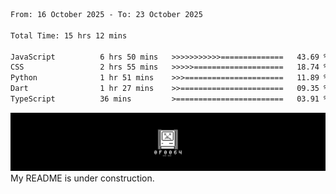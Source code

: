 <!--START_SECTION:waka-->

```txt
From: 16 October 2025 - To: 23 October 2025

Total Time: 15 hrs 12 mins

JavaScript          6 hrs 50 mins   >>>>>>>>>>>==============   43.69 %
CSS                 2 hrs 55 mins   >>>>>====================   18.74 %
Python              1 hr 51 mins    >>>======================   11.89 %
Dart                1 hr 27 mins    >>=======================   09.35 %
TypeScript          36 mins         >========================   03.91 %
```

<!--END_SECTION:waka-->

<img src="https://raw.githubusercontent.com/n3xta/image-hosting/main/img/202411032331174.png"/>
My README is under construction. 
